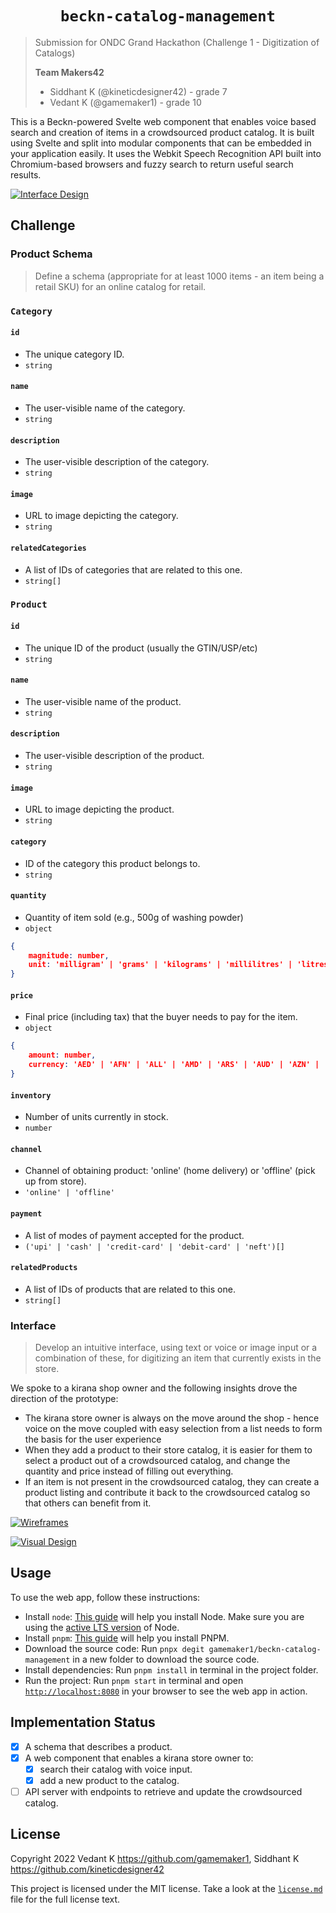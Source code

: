 # <div align="center"> `beckn-catalog-management` </div>

> Submission for ONDC Grand Hackathon (Challenge 1 - Digitization of Catalogs)
>
> **Team Makers42**
>
> - Siddhant K (@kineticdesigner42) - grade 7
> - Vedant K (@gamemaker1) - grade 10

This is a Beckn-powered Svelte web component that enables voice based search and
creation of items in a crowdsourced product catalog. It is built using Svelte
and split into modular components that can be embedded in your application
easily. It uses the Webkit Speech Recognition API built into Chromium-based
browsers and fuzzy search to return useful search results.

[![Interface Design](assets/interface.png)](<https://www.figma.com/file/pFLTxI3eLXvnoVyPqCYZZm/ONDC-Hackathon-Design-(Makers42)?node-id=48%3A592>)

## Challenge

### Product Schema

> Define a schema (appropriate for at least 1000 items - an item being a retail
> SKU) for an online catalog for retail.

### `Category`

#### `id`

- The unique category ID.
- `string`

#### `name`

- The user-visible name of the category.
- `string`

#### `description`

- The user-visible description of the category.
- `string`

#### `image`

- URL to image depicting the category.
- `string`

#### `relatedCategories`

- A list of IDs of categories that are related to this one.
- `string[]`

### `Product`

#### `id`

- The unique ID of the product (usually the GTIN/USP/etc)
- `string`

#### `name`

- The user-visible name of the product.
- `string`

#### `description`

- The user-visible description of the product.
- `string`

#### `image`

- URL to image depicting the product.
- `string`

#### `category`

- ID of the category this product belongs to.
- `string`

#### `quantity`

- Quantity of item sold (e.g., 500g of washing powder)
- `object`

```json
{
	magnitude: number,
	unit: 'milligram' | 'grams' | 'kilograms' | 'millilitres' | 'litres' | 'tons' | 'millimetres' | 'centimetres' | 'metres' | 'kilometres'
}
```

#### `price`

- Final price (including tax) that the buyer needs to pay for the item.
- `object`

```json
{
	amount: number,
	currency: 'AED' | 'AFN' | 'ALL' | 'AMD' | 'ARS' | 'AUD' | 'AZN' | 'BAM' | 'BDT' | 'BGN' | 'BHD' | 'BIF' | 'BND' | 'BOB' | 'BRL' | 'BWP' | 'BYN' | 'BZD' | 'CAD' | 'CDF' | 'CHF' | 'CLP' | 'CNY' | 'COP' | 'CRC' | 'CVE' | 'CZK' | 'DJF' | 'DKK' | 'DOP' | 'DZD' | 'EEK' | 'EGP' | 'ERN' | 'ETB' | 'EUR' | 'GBP' | 'GEL' | 'GHS' | 'GNF' | 'GTQ' | 'HKD' | 'HNL' | 'HRK' | 'HUF' | 'IDR' | 'ILS' | 'INR' | 'IQD' | 'IRR' | 'ISK' | 'JMD' | 'JOD' | 'JPY' | 'KES' | 'KHR' | 'KMF' | 'KRW' | 'KWD' | 'KZT' | 'LBP' | 'LKR' | 'LTL' | 'LVL' | 'LYD' | 'MAD' | 'MDL' | 'MGA' | 'MKD' | 'MMK' | 'MOP' | 'MUR' | 'MXN' | 'MYR' | 'MZN' | 'NAD' | 'NGN' | 'NIO' | 'NOK' | 'NPR' | 'NZD' | 'OMR' | 'PAB' | 'PEN' | 'PHP' | 'PKR' | 'PLN' | 'PYG' | 'QAR' | 'RON' | 'RSD' | 'RUB' | 'RWF' | 'SAR' | 'SDG' | 'SEK' | 'SGD' | 'SOS' | 'SYP' | 'THB' | 'TND' | 'TOP' | 'TRY' | 'TTD' | 'TWD' | 'TZS' | 'UAH' | 'UGX' | 'USD' | 'UYU' | 'UZS' | 'VEF' | 'VND' | 'XAF' | 'XOF' | 'YER' | 'ZAR' | 'ZMK' | 'ZWL'
}
```

#### `inventory`

- Number of units currently in stock.
- `number`

#### `channel`

- Channel of obtaining product: 'online' (home delivery) or 'offline' (pick up
  from store).
- `'online' | 'offline'`

#### `payment`

- A list of modes of payment accepted for the product.
- `('upi' | 'cash' | 'credit-card' | 'debit-card' | 'neft')[]`

#### `relatedProducts`

- A list of IDs of products that are related to this one.
- `string[]`

### Interface

> Develop an intuitive interface, using text or voice or image input or a
> combination of these, for digitizing an item that currently exists in the
> store.

We spoke to a kirana shop owner and the following insights drove the direction
of the prototype:

- The kirana store owner is always on the move around the shop - hence voice on
  the move coupled with easy selection from a list needs to form the basis for
  the user experience
- When they add a product to their store catalog, it is easier for them to
  select a product out of a crowdsourced catalog, and change the quantity and
  price instead of filling out everything.
- If an item is not present in the crowdsourced catalog, they can create a
  product listing and contribute it back to the crowdsourced catalog so that
  others can benefit from it.

[![Wireframes](assets/wireframes.png)](<https://www.figma.com/file/pFLTxI3eLXvnoVyPqCYZZm/ONDC-Hackathon-Design-(Makers42)?node-id=53%3A631>)

[![Visual Design](assets/visual-design.png)](<https://www.figma.com/file/pFLTxI3eLXvnoVyPqCYZZm/ONDC-Hackathon-Design-(Makers42)?node-id=48%3A592>)

## Usage

To use the web app, follow these instructions:

- Install `node`: [This guide](https://nodejs.org/en/download/package-manager/)
  will help you install Node. Make sure you are using the
  [active LTS version](https://github.com/nodejs/Release#release-schedule) of
  Node.
- Install `pnpm`: [This guide](https://pnpm.io/installation) will help you
  install PNPM.
- Download the source code: Run `pnpx degit gamemaker1/beckn-catalog-management`
  in a new folder to download the source code.
- Install dependencies: Run `pnpm install` in terminal in the project folder.
- Run the project: Run `pnpm start` in terminal and open
  [`http://localhost:8080`](http://localhost:8080) in your browser to see the
  web app in action.

## Implementation Status

- [x] A schema that describes a product.
- [x] A web component that enables a kirana store owner to:
  - [x] search their catalog with voice input.
  - [x] add a new product to the catalog.
- [ ] API server with endpoints to retrieve and update the crowdsourced catalog.

## License

Copyright 2022 Vedant K <https://github.com/gamemaker1>, Siddhant K
<https://github.com/kineticdesigner42>

This project is licensed under the MIT license. Take a look at the
[`license.md`](license.md) file for the full license text.
